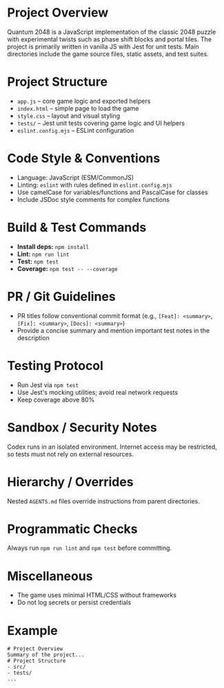 # Project Overview
Quantum 2048 is a JavaScript implementation of the classic 2048 puzzle with experimental twists such as phase shift blocks and portal tiles. The project is primarily written in vanilla JS with Jest for unit tests. Main directories include the game source files, static assets, and test suites.

# Project Structure
- `app.js` – core game logic and exported helpers
- `index.html` – simple page to load the game
- `style.css` – layout and visual styling
- `tests/` – Jest unit tests covering game logic and UI helpers
- `eslint.config.mjs` – ESLint configuration

# Code Style & Conventions
- Language: JavaScript (ESM/CommonJS)
- Linting: `eslint` with rules defined in `eslint.config.mjs`
- Use camelCase for variables/functions and PascalCase for classes
- Include JSDoc style comments for complex functions

# Build & Test Commands
- **Install deps:** `npm install`
- **Lint:** `npm run lint`
- **Test:** `npm test`
- **Coverage:** `npm test -- --coverage`

# PR / Git Guidelines
- PR titles follow conventional commit format (e.g., `[Feat]: <summary>`, `[Fix]: <summary>`, `[Docs]: <summary>`)
- Provide a concise summary and mention important test notes in the description

# Testing Protocol
- Run Jest via `npm test`
- Use Jest's mocking utilities; avoid real network requests
- Keep coverage above 80%

# Sandbox / Security Notes
Codex runs in an isolated environment. Internet access may be restricted, so tests must not rely on external resources.

# Hierarchy / Overrides
Nested `AGENTS.md` files override instructions from parent directories.

# Programmatic Checks
Always run `npm run lint` and `npm test` before committing.

# Miscellaneous
- The game uses minimal HTML/CSS without frameworks
- Do not log secrets or persist credentials

# Example
```
# Project Overview
Summary of the project...
# Project Structure
- src/
- tests/
...
```
